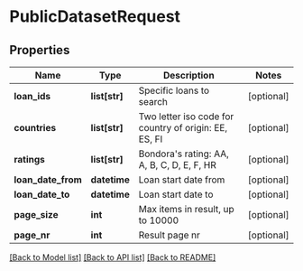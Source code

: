 # PublicDatasetRequest

## Properties
Name | Type | Description | Notes
------------ | ------------- | ------------- | -------------
**loan_ids** | **list[str]** | Specific loans to search | [optional] 
**countries** | **list[str]** | Two letter iso code for country of origin: EE, ES, FI | [optional] 
**ratings** | **list[str]** | Bondora&#39;s rating: AA, A, B, C, D, E, F, HR | [optional] 
**loan_date_from** | **datetime** | Loan start date from | [optional] 
**loan_date_to** | **datetime** | Loan start date to | [optional] 
**page_size** | **int** | Max items in result, up to 10000 | [optional] 
**page_nr** | **int** | Result page nr | [optional] 

[[Back to Model list]](../README.md#documentation-for-models) [[Back to API list]](../README.md#documentation-for-api-endpoints) [[Back to README]](../README.md)


